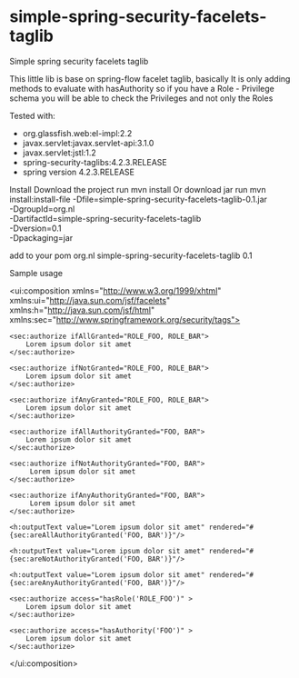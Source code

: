 # simple-spring-security-facelets-taglib
Simple spring security facelets taglib

This little lib is base on spring-flow facelet taglib,  basically It is only
adding methods to evaluate with hasAuthority so if you have a Role - Privilege schema
you will be able to check the Privileges and not only the Roles

Tested with:
 - org.glassfish.web:el-impl:2.2
 - javax.servlet:javax.servlet-api:3.1.0
 - javax.servlet:jstl:1.2
 - spring-security-taglibs:4.2.3.RELEASE
 - spring version 4.2.3.RELEASE

Install
 Download the project
 run mvn install
 Or download jar
 run mvn install:install-file -Dfile=simple-spring-security-facelets-taglib-0.1.jar \
     -DgroupId=org.nl \
     -DartifactId=simple-spring-security-facelets-taglib \
     -Dversion=0.1 \
     -Dpackaging=jar

 add to your pom
    <dependency>
        <groupId>org.nl</groupId>
        <artifactId>simple-spring-security-facelets-taglib</artifactId>
        <version>0.1</version>
    </dependency>

Sample usage

<!DOCTYPE composition PUBLIC "-//W3C//DTD XHTML 1.0 Transitional//EN" "http://www.w3.org/TR/xhtml1/DTD/xhtml1-transitional.dtd">
<ui:composition xmlns="http://www.w3.org/1999/xhtml"
    xmlns:ui="http://java.sun.com/jsf/facelets"
    xmlns:h="http://java.sun.com/jsf/html"
    xmlns:sec="http://www.springframework.org/security/tags">

    <sec:authorize ifAllGranted="ROLE_FOO, ROLE_BAR">
        Lorem ipsum dolor sit amet
    </sec:authorize>

    <sec:authorize ifNotGranted="ROLE_FOO, ROLE_BAR">
        Lorem ipsum dolor sit amet
    </sec:authorize>

    <sec:authorize ifAnyGranted="ROLE_FOO, ROLE_BAR">
        Lorem ipsum dolor sit amet
    </sec:authorize>

    <sec:authorize ifAllAuthorityGranted="FOO, BAR">
        Lorem ipsum dolor sit amet
    </sec:authorize>

    <sec:authorize ifNotAuthorityGranted="FOO, BAR">
         Lorem ipsum dolor sit amet
    </sec:authorize>

    <sec:authorize ifAnyAuthorityGranted="FOO, BAR">
         Lorem ipsum dolor sit amet
    </sec:authorize>

    <h:outputText value="Lorem ipsum dolor sit amet" rendered="#{sec:areAllAuthorityGranted('FOO, BAR')}"/>

    <h:outputText value="Lorem ipsum dolor sit amet" rendered="#{sec:areNotAuthorityGranted('FOO, BAR')}"/>

    <h:outputText value="Lorem ipsum dolor sit amet" rendered="#{sec:areAnyAuthorityGranted('FOO, BAR')}"/>

<!-- This are from spring-security-taglibs -->
    <sec:authorize access="hasRole('ROLE_FOO')" >
        Lorem ipsum dolor sit amet
    </sec:authorize>

    <sec:authorize access="hasAuthority('FOO')" >
        Lorem ipsum dolor sit amet
    </sec:authorize>


</ui:composition>


